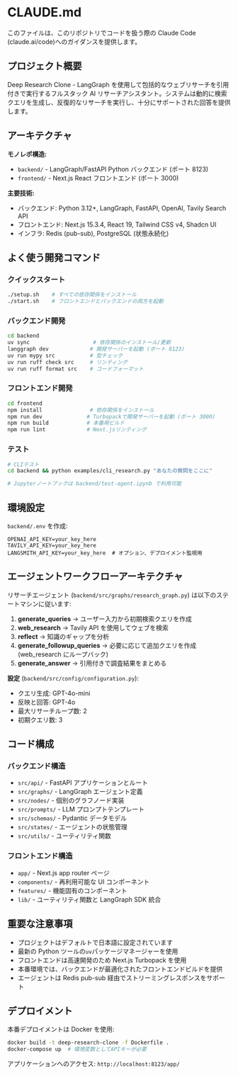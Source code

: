 # CLAUDE.md

このファイルは、このリポジトリでコードを扱う際の Claude Code (claude.ai/code)へのガイダンスを提供します。

## プロジェクト概要

Deep Research Clone - LangGraph を使用して包括的なウェブリサーチを引用付きで実行するフルスタック AI リサーチアシスタント。システムは動的に検索クエリを生成し、反復的なリサーチを実行し、十分にサポートされた回答を提供します。

## アーキテクチャ

**モノレポ構造:**

- `backend/` - LangGraph/FastAPI Python バックエンド (ポート 8123)
- `frontend/` - Next.js React フロントエンド (ポート 3000)

**主要技術:**

- バックエンド: Python 3.12+, LangGraph, FastAPI, OpenAI, Tavily Search API
- フロントエンド: Next.js 15.3.4, React 19, Tailwind CSS v4, Shadcn UI
- インフラ: Redis (pub-sub), PostgreSQL (状態永続化)

## よく使う開発コマンド

### クイックスタート

```bash
./setup.sh    # すべての依存関係をインストール
./start.sh    # フロントエンドとバックエンドの両方を起動
```

### バックエンド開発

```bash
cd backend
uv sync                    # 依存関係のインストール/更新
langgraph dev             # 開発サーバーを起動 (ポート 8123)
uv run mypy src           # 型チェック
uv run ruff check src     # リンティング
uv run ruff format src    # コードフォーマット
```

### フロントエンド開発

```bash
cd frontend
npm install               # 依存関係をインストール
npm run dev              # Turbopackで開発サーバーを起動 (ポート 3000)
npm run build            # 本番用ビルド
npm run lint             # Next.jsリンティング
```

### テスト

```bash
# CLIテスト
cd backend && python examples/cli_research.py "あなたの質問をここに"

# Jupyterノートブックは backend/test-agent.ipynb で利用可能
```

## 環境設定

`backend/.env` を作成:

```
OPENAI_API_KEY=your_key_here
TAVILY_API_KEY=your_key_here
LANGSMITH_API_KEY=your_key_here  # オプション、デプロイメント監視用
```

## エージェントワークフローアーキテクチャ

リサーチエージェント (`backend/src/graphs/research_graph.py`) は以下のステートマシンに従います:

1. **generate_queries** → ユーザー入力から初期検索クエリを作成
2. **web_research** → Tavily API を使用してウェブを検索
3. **reflect** → 知識のギャップを分析
4. **generate_followup_queries** → 必要に応じて追加クエリを作成 (web_research にループバック)
5. **generate_answer** → 引用付きで調査結果をまとめる

**設定** (`backend/src/config/configuration.py`):

- クエリ生成: GPT-4o-mini
- 反映と回答: GPT-4o
- 最大リサーチループ数: 2
- 初期クエリ数: 3

## コード構成

### バックエンド構造

- `src/api/` - FastAPI アプリケーションとルート
- `src/graphs/` - LangGraph エージェント定義
- `src/nodes/` - 個別のグラフノード実装
- `src/prompts/` - LLM プロンプトテンプレート
- `src/schemas/` - Pydantic データモデル
- `src/states/` - エージェントの状態管理
- `src/utils/` - ユーティリティ関数

### フロントエンド構造

- `app/` - Next.js app router ページ
- `components/` - 再利用可能な UI コンポーネント
- `features/` - 機能固有のコンポーネント
- `lib/` - ユーティリティ関数と LangGraph SDK 統合

## 重要な注意事項

- プロジェクトはデフォルトで日本語に設定されています
- 最新の Python ツールの`uv`パッケージマネージャーを使用
- フロントエンドは高速開発のため Next.js Turbopack を使用
- 本番環境では、バックエンドが最適化されたフロントエンドビルドを提供
- エージェントは Redis pub-sub 経由でストリーミングレスポンスをサポート

## デプロイメント

本番デプロイメントは Docker を使用:

```bash
docker build -t deep-research-clone -f Dockerfile .
docker-compose up  # 環境変数としてAPIキーが必要
```

アプリケーションへのアクセス: `http://localhost:8123/app/`
